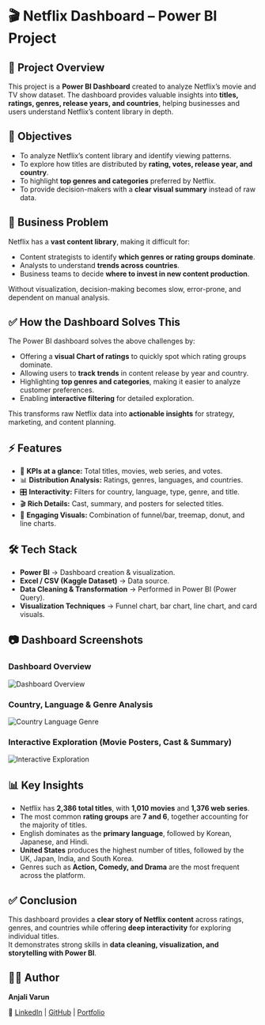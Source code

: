 
# 🎬 Netflix Dashboard – Power BI Project




## 📌 Project Overview

This project is a **Power BI Dashboard** created to analyze Netflix’s movie and TV show dataset. The dashboard provides valuable insights into **titles, ratings, genres, release years, and countries**, helping businesses and users understand Netflix’s content library in depth.  
## 🎯 Objectives  
- To analyze Netflix’s content library and identify viewing patterns.  
- To explore how titles are distributed by **rating, votes, release year, and country**.  
- To highlight **top genres and categories** preferred by Netflix.  
- To provide decision-makers with a **clear visual summary** instead of raw data.  
## 🚩 Business Problem  
Netflix has a **vast content library**, making it difficult for:  
- Content strategists to identify **which genres or rating groups dominate**.  
- Analysts to understand **trends across countries**.  
- Business teams to decide **where to invest in new content production**.  

Without visualization, decision-making becomes slow, error-prone, and dependent on manual analysis.  

## ✅ How the Dashboard Solves This  
The Power BI dashboard solves the above challenges by:  
- Offering a **visual Chart of ratings** to quickly spot which rating groups dominate.  
- Allowing users to **track trends** in content release by year and country.  
- Highlighting **top genres and categories**, making it easier to analyze customer preferences.  
- Enabling **interactive filtering** for detailed exploration.  

This transforms raw Netflix data into **actionable insights** for strategy, marketing, and content planning.  
## ⚡ Features  
- 📌 **KPIs at a glance:** Total titles, movies, web series, and votes.  
- 📊 **Distribution Analysis:** Ratings, genres, languages, and countries.  
- 🎛 **Interactivity:** Filters for country, language, type, genre, and title.  
- 🎬 **Rich Details:** Cast, summary, and posters for selected titles.  
- 🎨 **Engaging Visuals:** Combination of funnel/bar, treemap, donut, and line charts.  
 
## 🛠 Tech Stack  
- **Power BI** → Dashboard creation & visualization.  
- **Excel / CSV (Kaggle Dataset)** → Data source.  
- **Data Cleaning & Transformation** → Performed in Power BI (Power Query).  
- **Visualization Techniques** → Funnel chart, bar chart, line chart, and card visuals.  

## 📷 Dashboard Screenshots

### Dashboard Overview
![Dashboard Overview](./images/dashboard1.png)

### Country, Language & Genre Analysis
![Country Language Genre](./images/dashboard2.png)

### Interactive Exploration (Movie Posters, Cast & Summary)
![Interactive Exploration](./images/dashboard3.png)

## 📊 Key Insights
- Netflix has **2,386 total titles**, with **1,010 movies** and **1,376 web series**.  
- The most common **rating groups** are **7 and 6**, together accounting for the majority of titles.  
- English dominates as the **primary language**, followed by Korean, Japanese, and Hindi.  
- **United States** produces the highest number of titles, followed by the UK, Japan, India, and South Korea.  
- Genres such as **Action, Comedy, and Drama** are the most frequent across the platform.  

## ✅ Conclusion
This dashboard provides a **clear story of Netflix content** across ratings, genres, and countries while offering **deep interactivity** for exploring individual titles.  
It demonstrates strong skills in **data cleaning, visualization, and storytelling with Power BI**.  
## 👩‍💻 Author
**Anjali Varun**  

🔗 [LinkedIn](https://www.linkedin.com/in/your-linkedin-username) | [GitHub](https://github.com/your-github-username) | [Portfolio](https://your-portfolio-link.com)
